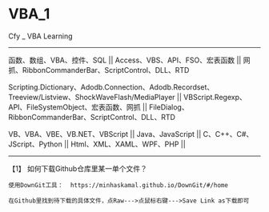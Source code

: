 # VBA_1
Cfy _ VBA Learning
***************************************
函数、数组、VBA、控件、SQL  ||  Access、VBS、API、FSO、宏表函数  || 网抓、RibbonCommanderBar、ScriptControl、DLL、RTD

Scripting.Dictionary、Adodb.Connection、Adodb.Recordset、Treeview/Listview、ShockWaveFlash/MediaPlayer  ||  VBScript.Regexp、API、FileSystemObject、宏表函数、网抓  ||  FileDialog、RibbonCommanderBar、ScriptControl、DLL、RTD

VB、VBA、VBE、VB.NET、VBScript || Java、JavaScript || C、C++、C#、JScript、Python || Html、XML、XAML、WPF、PHP || 

***************************************
【1】 如何下载Github仓库里某一单个文件？ 

    使用DownGit工具：  https://minhaskamal.github.io/DownGit/#/home
    
    在Github里找到待下载的具体文件，点Raw--->点鼠标右键--->Save Link as下载即可
